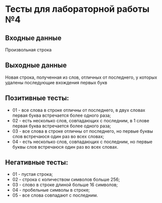 # Тесты для лабораторной работы №4

## Входные данные
Произвольная строка

## Выходные данные
Новая строка, полученная из слов, отличных от последнего, у которых удалены последующие вхождения первых букв

## Позитивные тесты:
- 01 - все слова в строке отличны от последнего, в двух словах первая буква встречается более одного раза;
- 02 - есть несколько слов, совпадающих с последним, в 1 слове первая буква встречается более одного раза;
- 03 - все слова в строке отличны от последнего, но первые буквы слов встречаюся один раз во всех словах;
- 04 - есть несколько слов, совпадающих с последним, но первые буквы слов встречаюся один раз во всех словах.

## Негативные тесты:
- 01 - пустая строка;
- 02 - строка с количеством символов больше 256;
- 03 - слово в строке длиной больше 16 символов;
- 04 - пробельные символы в строке;
- 05 - все слова совпадают с последним.